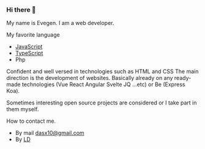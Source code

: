 ### Hi there 👋

My name is Evegen. I am a web developer.

My favorite language
- [JavaScript](https://github.com/topics/javascript)
- [TypeScript](https://github.com/topics/typescript)
- Php

Confident and well versed in technologies such as HTML and CSS
The main direction is the development of websites. Basically already on any ready-made technologies (Vue React Angular Svelte JQ ...etc)
or Be (Express Koa).

Sometimes interesting open source projects are considered or I take part in them myself.

How to contact me.
- By mail [dasx10@gmail.com](mailto:dasx10@gmail.com)
- By [LD](https://www.linkedin.com/in/yevhenii-kleshchev-922434159/)
